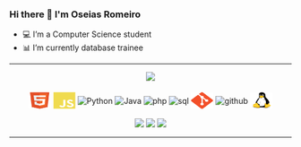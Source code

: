  ### Hi there 👋 I'm Oseias Romeiro
   
- :computer: I’m a Computer Science student
- :bar_chart: I’m currently database trainee

---

<div align="center">
  <a href="https://github.com/oseias-romeiro">
    <img height="150em" src="https://github-readme-stats.vercel.app/api/top-langs/?username=oseias-romeiro&theme=gotham&hide_border=false&&layout=compact"/>
  </a>
</div>

<div align="center" valign="top"><br>
    <img align="center" alt="HTML" height="30" width="40" src="https://raw.githubusercontent.com/devicons/devicon/master/icons/html5/html5-original.svg">
    <img align="center" alt="Js" height="30" width="40" src="https://raw.githubusercontent.com/devicons/devicon/master/icons/javascript/javascript-plain.svg">
    <img align="center" alt="Python" height="30" width="40" src="https://cdn.iconscout.com/icon/free/png-256/python-3521655-2945099.png">
    <img align="center" alt="Java" height="30" width="30" src="https://dev.java/assets/images/java-logo-vert-blk.png">
    <img align="center" alt="php" height="40" width="40" src="https://www.designbust.com/download/240/png/php_icon512.png">
    <img align="center" alt="sql" height="40" width="40" src="https://cdn-icons-png.flaticon.com/512/3161/3161133.png">
    <img align="center" alt="git" height="30" width="40" src="https://raw.githubusercontent.com/devicons/devicon/master/icons/git/git-original.svg">
    <img align="center" alt="github" height="35" width="35" src="https://github.com/duribeiro/duribeiro/blob/main/assets/GitHub.png">
    <img align="center" alt="linux" height="30" width="40" src="https://raw.githubusercontent.com/devicons/devicon/master/icons/linux/linux-original.svg">
</div><br>

<div align="center">
  <a href="https://www.instagram.com/__oseias/" target="_blank"><img src="https://img.shields.io/badge/-Instagram-%23E4405F?style=for-the-badge&logo=instagram&logoColor=white" target="_blank"></a>
  <a href="https://www.linkedin.com/in/oseias-romeiro" target="_blank"><img src="https://img.shields.io/badge/-LinkedIn-%230077B5?style=for-the-badge&logo=linkedin&logoColor=white" target="_blank"></a> 
  <a href="mailto:oseiasromeirom@gmail.com"><img src="https://img.shields.io/badge/-Gmail-%23333?style=for-the-badge&logo=gmail&logoColor=white" target="_blank"></a>
</div>

---
